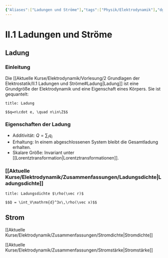 ```yaml
---
{"Aliases":["Ladungen und Ströme"],"tags":["Physik/Elektrodynamik"],"dg-publish":true,"permalink":"/aktuelle-kurse/elektrodynamik/vorlesung/2-grundlagen-der-elektrostatik/ii-1-ladungen-und-stroeme/","dgHomeLink":true,"dgPassFrontmatter":true}
---
```


# II.1 Ladungen und Ströme
## Ladung
### Einleitung
Die [[Aktuelle Kurse/Elektrodynamik/Vorlesung/2 Grundlagen der Elektrostatik/II.1 Ladungen und Ströme#Ladung|Ladung]] ist eine Grundgröße der Elektrodynamik und eine Eigenschaft eines Körpers.
Sie ist gequantelt: 
```ad-definition
title: Ladung

$$q=n\cdot e, \quad n\in\Z$$

```
### Eigenschaften der Ladung
- Additivität: $Q=\displaystyle\sum_iq_i$
- Erhaltung: In einem abgeschlossenen System bleibt die Gesamtladung erhalten. 
- Skalare Größe: Invariant unter [[Lorentztransformation|Lorentztransformationen]]. 
### [[Aktuelle Kurse/Elektrodynamik/Zusammenfassungen/Ladungsdichte|Ladungsdichte]]

```ad-definition
title: Ladungsdichte $\rho(\vec r)$

$$Q = \int_V\mathrm{d}^3x\,\rho(\vec x)$$
```

## Strom
[[Aktuelle Kurse/Elektrodynamik/Zusammenfassungen/Stromdichte|Stromdichte]]

[[Aktuelle Kurse/Elektrodynamik/Zusammenfassungen/Stromstärke|Stromstärke]]
